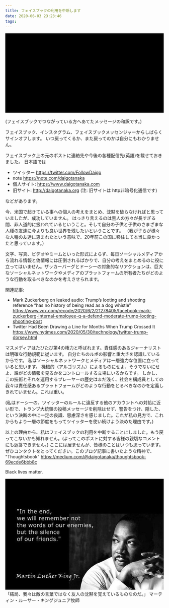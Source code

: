 ```yaml
---
title: フェイスブックの利用を中断します
date: 2020-06-03 23:23:46
tags:
---
```

![blackout](/images/blackout.png)

(フェイスブックでつながっている方へあてたメッセージの和訳です。)

フェイスブック、インスタグラム、フェイスブックメッセンジャーからしばらくサインオフします。
いつ戻ってくるか、また戻ってのかは自分にもわかりません。

フェイスブック上の元のポストに連絡先や今後の各種配信先(英語)を載せておきました。
日本語では
- ツイッター https://twitter.com/FollowDaigo
- note https://note.com/daigotanaka
- 個人サイト: https://www.daigotanaka.com
- 旧サイト: http://daigotanaka.org (注: 旧サイトは http非暗号化通信です)

などがあります。

今、米国で起きている事への個人の考えをまとめ、沈黙を破らなければと思っていましたが、成功していません。
はっきり言えるのは黒人の方々が長すぎる間、非人道的に扱われているということ。そして自分の子供と子供のさまざまな人種の友達に今よりも良い世界を残したいということです。
（我が子らが様々な人種の友達に恵まれたという意味で、20年前この国に移住して本当に良かったと思っています。）

文字、写真、ビデオやミームといった形式によらず、毎日ソーシャルメディアから流れる情報と偽情報には圧倒されるばかりで、自分の考えをまとめるのに役に立ってはいません。ザッカーバーグとドーシーの対象的なリアクションは、巨大なソーシャルネットワークやメディアのプラットフォームの所有者たちがどのような行動を取るべきなのかを考えさせられます。

関連記事:
- Mark Zuckerberg on leaked audio: Trump’s looting and shooting reference “has no history of being read as a dog whistle”
https://www.vox.com/recode/2020/6/2/21278405/facebook-mark-zuckerberg-internal-employee-q-a-defend-moderate-trump-looting-shooting-post
- Twitter Had Been Drawing a Line for Months When Trump Crossed It
https://www.nytimes.com/2020/05/30/technology/twitter-trump-dorsey.html

マスメディアはたびたび第4の権力と呼ばれます。責任感のあるジャーナリストは明確な行動規範に従います。
自分たちのルポの影響と重大さを認識しているからです。
私はソーシャルネットワークとメディアは一層強力な位置に立っていると思います。
機械的（アルゴリズム）によるものにせよ、そうでないにせよ、誰がどの情報を見るかをコントロールする立場にいるからです。
しかし、この技術とそれを運用するプレーヤーの歴史はまだ浅く、社会を構成員としての我々は責任感あるプラットフォームがどのような行動をとるべきなのかを定義しきれていません。これは重い。

(私はドーシーの、ツイッターのルールに違反する他のアカウントへの対処に近い形で、トランプ大統領の投稿メッセージを削除はせず、警告をつけ、隠した、という決断の中に一定の良識、思慮深さを感じました。これが私の見方で、これからもより一層の節度をもってツイッターを使い続けよう決めた理由です。)

以上の理由から、私はフェイスブックの利用を中断することにしました。もう戻ってこないかも知れません。(よってこのポストに対する皆様の親切なコメントにも返答できません。)
ここには居ませんが、皆様のことはいつも思っています。ぜひコンタクトをとってください。このブログ記事に書いたような精神で、
"Thoughtsbook" https://medium.com/@daigotanaka/thoughtsbook-69ecde6bbb8c

Black lives matter.

![mlk](/images/mlk-on-silent-friends.jpg)
「結局、我々は敵の言葉ではなく友人の沈黙を覚えているものなのだ。」 マーティン・ルーサー・キングジュニア牧師

